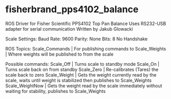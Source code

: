 # fisherbrand_pps4102_balance
ROS Driver for Fisher Scientific PPS4102 Top Pan Balance
Uses RS232-USB adapter for serial communication
Written by Jakub Glowacki

Scale Settings:
Baud Rate: 9600
Parity: None
Bits: 8
No Handshake

ROS Topics:
Scale_Commands | For publishing commands to
Scale_Weights | Where weights will be published to from the scale

Possible commands:
Scale_Off | Turns scale to standby mode
Scale_On | Turns scale back on from standby
Scale_Zero | Re-calibrates (Tares) the scale back to zero
Scale_Weight | Gets the weight currently read by the scale, waits until weight is stabilized then publishes to Scale_Weights
Scale_WeightNow | Gets the weight read by the scale immediately without waiting for stability, publishes to Scale_Weights
